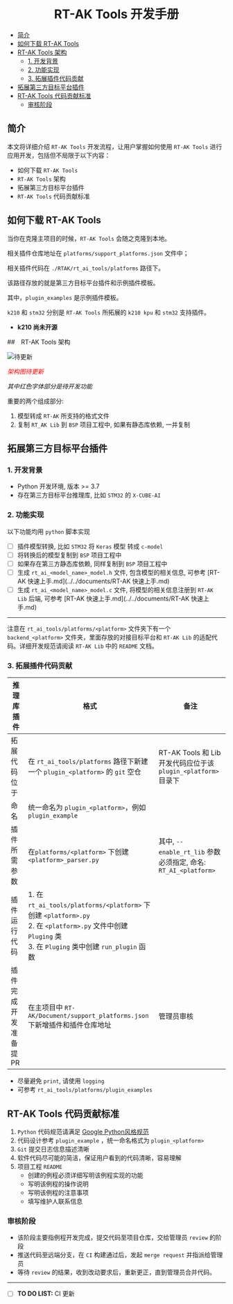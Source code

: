 <center><h1>RT-AK Tools 开发手册</h1></center>

- [简介](#简介)
- [如何下载 RT-AK Tools](#如何下载-RT-AK-Tools)
- [RT-AK Tools 架构](#RT-AK-Tools-架构)
  - [1. 开发背景](#1.-开发背景)
  - [2. 功能实现](#2.-功能实现)
  - [3. 拓展插件代码贡献](#3.-拓展插件代码贡献)
- [拓展第三方目标平台插件](#拓展第三方目标平台插件)
- [RT-AK Tools 代码贡献标准](#RT-AK-Tools-代码贡献标准)
  - [审核阶段](#审核阶段)

## 简介

本文将详细介绍 `RT-AK Tools` 开发流程，让用户掌握如何使用 `RT-AK Tools` 进行应用开发，包括但不局限于以下内容：

- 如何下载 `RT-AK Tools`
-  `RT-AK Tools` 架构
- 拓展第三方目标平台插件
- `RT-AK Tools` 代码贡献标准

## 如何下载 RT-AK Tools

当你在克隆主项目的时候，`RT-AK Tools` 会随之克隆到本地。

相关插件仓库地址在 `platforms/support_platforms.json` 文件中；

相关插件代码在 `./RTAK/rt_ai_tools/platforms` 路径下。

该路径存放的就是第三方目标平台插件和示例插件模板。

其中，`plugin_examples` 是示例插件模板。

`k210` 和 `stm32` 分别是 `RT-AK Tools` 所拓展的 `k210 kpu` 和 `stm32`  支持插件。

- **k210 尚未开源**

##　RT-AK Tools 架构

![待更新](https://gitee.com/lebhoryi/PicGoPictureBed/raw/master/img/20210402101940.png)

*<font color="red">架构图待更新</font>*

*其中红色字体部分是待开发功能*

重要的两个组成部分:

1. 模型转成 `RT-AK` 所支持的格式文件
2. 复制 `RT_AK Lib` 到 `BSP` 项目工程中, 如果有静态库依赖, 一并复制

## 拓展第三方目标平台插件

### 1. 开发背景

- Python 开发环境, 版本 >= 3.7
- 存在第三方目标平台推理库, 比如 `STM32` 的 `X-CUBE-AI`

### 2. 功能实现

以下功能均用 `python` 脚本实现

- [ ] 插件模型转换, 比如 `STM32` 将 `Keras` 模型 转成 `c-model`
- [ ] 将转换后的模型复制到  `BSP` 项目工程中
- [ ] 如果存在第三方静态库依赖, 同样复制到  `BSP` 项目工程中
- [ ] 生成 `rt_ai_<model_name>_model.h` 文件, 包含模型的相关信息, 可参考 [RT-AK 快速上手.md](../../documents/RT-AK 快速上手.md)
- [ ] 生成 `rt_ai_<model_name>_model.c` 文件, 将模型的相关信息注册到 `RT-AK Lib` 后端, 可参考 [RT-AK 快速上手.md](../../documents/RT-AK 快速上手.md)

---

注意在 `rt_ai_tools/platforms/<platform>`  文件夹下有一个 `backend_<platform>` 文件夹，里面存放的对接目标平台和 `RT-AK Lib` 的适配代码。详细开发规范请阅读 `RT-AK Lib` 中的 `README` 文档。

### 3. 拓展插件代码贡献

| 推理库插件            | 格式                                                         | 备注                                                         |
| --------------------- | ------------------------------------------------------------ | ------------------------------------------------------------ |
| 拓展代码位于          | 在 `rt_ai_tools/platforms` 路径下新建一个 `plugin_<platform>` 的 `git` 空仓 | RT-AK Tools 和 Lib 开发代码应位于该 `plugin_<platform>` 目录下 |
| 命名                  | 统一命名为 `plugin_<platform>`，例如 `plugin_example`        |                                                              |
| 插件所需参数          | 在`platforms/<platform>` 下创建 `<platform>_parser.py`       | 其中, `--enable_rt_lib` 参数必须指定, 命名: `RT_AI_<platform>` |
| 插件运行代码          | 1. 在`rt_ai_tools/platforms/<platform>` 下创建 `<platform>.py` <br>2. 在 `<platform>.py` 文件中创建 `Pluging` 类<br>3. 在 `Pluging` 类中创建 `run_plugin` 函数 |                                                              |
| 插件完成开发准备提 PR | 在主项目中 `RT-AK/Document/support_platforms.json` 下新增插件和插件仓库地址 | 管理员审核                                                   |

- 尽量避免 `print`, 请使用 `logging`
- 可参考 `rt_ai_tools/platforms/plugin_examples`

## RT-AK Tools 代码贡献标准

1. `Python` 代码规范请满足 [ Google Python风格规范](https://zh-google-styleguide.readthedocs.io/en/latest/google-python-styleguide/python_style_rules/)
2. 代码设计参考 `plugin_example` ，统一命名格式为 `plugin_<platform>` 
3. `Git` 提交日志信息描述清晰
4. 软件代码尽可能的简洁，保证用户看到的代码清晰，容易理解
5. 项目工程 `README`
   - 创建的例程必须详细写明该例程实现的功能
   - 写明该例程的操作说明
   - 写明该例程的注意事项
   - 填写维护人联系信息

### 审核阶段

- 该阶段主要指例程开发完成，提交代码至项目仓库，交给管理员 `review` 的阶段
- 推送代码至远端分支，在 `CI` 构建通过后，发起 `merge request` 并指派给管理员
- 等待 `review` 的结果，收到改动要求后，重新更正，直到管理员合并代码。

----

- [ ] **TO DO LIST:** CI 更新
